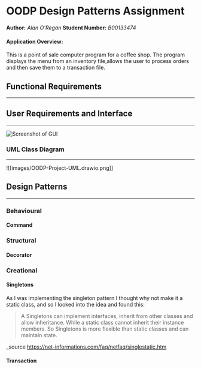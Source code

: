# OODP Design Patterns Assignment

__Author:__ _Alan O'Regan_
__Student Number:__ _B00133474_

#### Application Overview:
This is a point of sale computer program for a coffee shop.
The program displays the menu from an inventory file,allows the user to process orders and then save them to a transaction file.

## Functional Requirements
---


## User Requirements and Interface
---
![Screenshot of GUI]()


### UML Class Diagram
---
![[images/OODP-Project-UML.drawio.png]]

## Design Patterns
---

### Behavioural

#### Command


### Structural

#### Decorator


### Creational

#### Singletons

As I was implementing the singleton pattern I thought why not make it a static class, and so I looked into the idea and found this: 

> A Singletons can implement interfaces, inherit from other classes and allow inheritance. While a static class cannot inherit their instance members. So Singletons is more flexible than static classes and can maintain state.

_source https://net-informations.com/faq/netfaq/singlestatic.htm

#### Transaction

